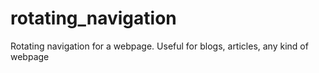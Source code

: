 # rotating_navigation
Rotating navigation for a webpage. Useful for blogs, articles, any kind of webpage 
